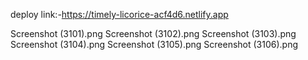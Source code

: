 deploy link:-https://timely-licorice-acf4d6.netlify.app


Screenshot (3101).png
Screenshot (3102).png
Screenshot (3103).png
Screenshot (3104).png
Screenshot (3105).png
Screenshot (3106).png